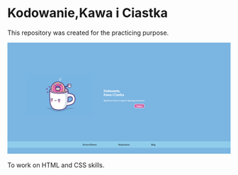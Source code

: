 # Kodowanie,Kawa i Ciastka
This repository was created for the practicing purpose. 

<img src="./KawaCiastka.png">

To work on HTML and CSS skills.

    


